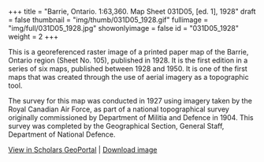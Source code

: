 +++
title = "Barrie, Ontario. 1:63,360. Map Sheet 031D05, [ed. 1], 1928"
draft = false
thumbnail = "img/thumb/031D05_1928.gif"
fullimage = "img/full/031D05_1928.jpg"
showonlyimage = false
id = "031D05_1928"
weight = 2
+++

This is a georeferenced raster image of a printed paper map of the Barrie, Ontario region (Sheet No. 105), published in 1928. It is the first edition in a series of six maps, published between 1928 and 1950. It is one of the first maps that was created through the use of aerial imagery as a topographic tool.
<!--more-->

The survey for this map was conducted in 1927 using imagery taken by the Royal Canadian Air Force, as part of a national topographical survey originally commissioned by Department of Militia and Defence in 1904. This survey was completed by the Geographical Section, General Staff, Department of National Defence.

[View in Scholars GeoPortal](http://geo.scholarsportal.info/#r/details/_uri@=HTDP63360K031D05_1928TIFF&_add:true) | [Download image](http://geo.scholarsportal.info/proxy.html?http:__maps.scholarsportal.info/files/images/OpenContent/HTDP63360K031D05_1928TIFF.jpg)